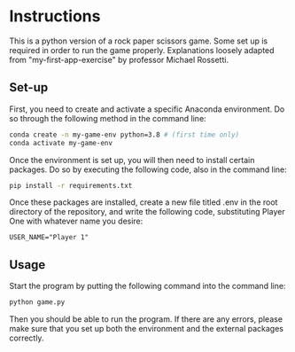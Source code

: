 # Instructions

This is a python version of a rock paper scissors game. Some set up is required in order to run the game properly. Explanations loosely adapted from "my-first-app-exercise" by professor Michael Rossetti.

## Set-up

First, you need to create and activate a specific Anaconda environment. Do so through the following method in the command line:

```sh
conda create -n my-game-env python=3.8 # (first time only)
conda activate my-game-env
```

Once the environment is set up, you will then need to install certain packages. Do so by executing the following code, also in the command line:

```sh
pip install -r requirements.txt
```

Once these packages are installed, create a new file titled .env in the root directory of the repository, and write the following code, substituting Player One with whatever name you desire:

    USER_NAME="Player 1"

## Usage

Start the program by putting the following command into the command line:

```py
python game.py
```

Then you should be able to run the program. If there are any errors, please make sure that you set up both the environment and the external packages correctly.
